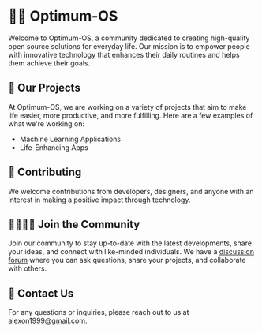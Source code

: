 # 🙋‍♀️ Optimum-OS

Welcome to Optimum-OS, a community dedicated to creating high-quality open source solutions for everyday life. Our mission is to empower people with innovative technology that enhances their daily routines and helps them achieve their goals.

## 💪 Our Projects

At Optimum-OS, we are working on a variety of projects that aim to make life easier, more productive, and more fulfilling. Here are a few examples of what we're working on:

- Machine Learning Applications
- Life-Enhancing Apps

## 🌈 Contributing

We welcome contributions from developers, designers, and anyone with an interest in making a positive impact through technology.

## 👨‍👩‍👧‍👧 Join the Community

Join our community to stay up-to-date with the latest developments, share your ideas, and connect with like-minded individuals. We have a [discussion forum](https://optimum-os.discourse.group/) where you can ask questions, share your projects, and collaborate with others.

## 👫 Contact Us

For any questions or inquiries, please reach out to us at [alexon1999@gmail.com](mailto:alexon1999@gmail.com).
